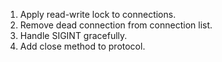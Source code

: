 1. Apply read-write lock to connections.
2. Remove dead connection from connection list.
3. Handle SIGINT gracefully.
4. Add close method to protocol.
